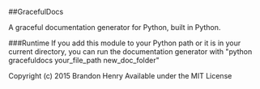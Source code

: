 ##GracefulDocs

A graceful documentation generator for Python, built in Python.

###Runtime
If you add this module to your Python path or it is in your current directory, you can run the documentation generator with "python gracefuldocs your_file_path new_doc_folder"


Copyright (c) 2015 Brandon Henry
Available under the MIT License